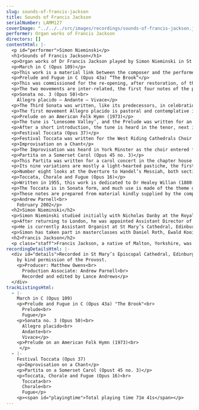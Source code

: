 ```yaml
---
slug: sounds-of-francis-jackson
title: Sounds of Francis Jackson
serialNumber: LAMM127
coverImage: "../../../src/images/recordings/sounds-of-francis-jackson.jpg"
performer: Organ works of Francis Jackson
directors: []
contentHtml: |-
  <p id="performer">Simon Nieminski</p>
  <h1>Sounds of Francis Jackson</h1>
  <p>Organ works of Dr Francis Jackson played by Simon Nieminski in St Mary’s Cathedral, Edinburgh.</p>
  <p>March in C (Opus 109)</p>
  <p>This work is a material link between the composer and the performer on this CD, having been requested by Simon Nieminski for his marriage to Jane Smith at St Mary’s Cathedral in 1999. The central section makes use of a theme from the composer’s Missa Matris Dei</p>
  <p>Prelude and Fugue in C (Opus 43a) “The Brook”</p>
  <p>This was commissioned for the re-opening, after restoration, of the Victorian organ in the parish church of St Neots in the summer of 1972. Though barely finished, it was duly performed (by the composer), but then lay in disuse until twenty-four years later when it was rediscovered, revised and at last satisfactorily completed.</p>
  <p>The two movements are inter-related, the first four notes of the prelude – an important element throughout – being the Answer (in a fugal sense) to the corresponding notes of the fugue subject. The fugue is academic in design and construction, but a poetical slant, provided by the burbling, babbling nature of the prelude (a figuration which re-appears later in the fugue) gives rise to the title: translated into German, it becomes the name of the greatest and best-loved of all fugue-makers, J S Bach.</p>
  <p>Sonata no. 3 (Opus 50)<br>
    Allegro placido – Andante – Vivace</p>
  <p>The Third Sonata was written, like its predecessors, in celebration of a particular organ. In this case, it is the famous Schulze organ in the church of St Bartholomew at Armley, which dates from 1897. The Sonata was first played by the composer, at Armley, in June, 1979. It is dedicated to the soprano Elsie Suddaby (a relative of Dr Jackson) who was born within sight of the church in the organ’s fifteenth year, and who died in April 1980.</p>
  <p>The first movement Allegro placido is pastoral and contemplative in character; the Andante is a rondo in siciliano rhythm; and the Vivace, also in compound time, is a variant of the first movement.</p>
  <p>Prelude on an American Folk Hymn (1973)</p>
  <p>The tune is ‘Lonesome Valley’, and the Prelude was written for an anthology of voluntaries based on tunes in ‘More Hymns and Spiritual Songs’, a supplement to the American Episcopal Hymnal (1940), which was published in 1973.</p>
  <p>After a short introduction, the tune is heard in the tenor, next in the treble and finally again in the tenor, though this time more loudly. The piece ends quietly.</p>
  <p>Festival Toccata (Opus 37)</p>
  <p>Festival Toccata was written for the West Riding Cathedrals Choir Festival and is dedicated to the memory of Brian Runnett, organist of Norwich Cathedral, tragically killed in a road accident in 1970 at the age of thirty-five.</p>
  <p>Improvisation on a Chant</p>
  <p>The Improvisation was heard in York Minster as the choir entered for Evensong on the twenty-fourth day of a certain month, when Psalm 115 was to be sung to the chant in E by Sir John Goss. It was later transcribed from tape and offered to Lloyd Smith, a well-known York organist, as a present for his seventieth birthday in March 1988.</p>
  <p>Partita on a Somerset Carol (Opus 45 no. 3)</p>
  <p>This Partita was written for a carol concert in the chapter house of York Minster at Christmas 1975 for an organ of 6 stops, one manual and a pedal reed.</p>
  <p>Its nine variations are mostly a light-hearted pastiche, the first with a right-hand decoration of the left-hand theme. The flutings of number two bear in mind the kind of instrument used by Haydn for his Flötenuhrstücke (Pieces for a Musical Clock). A gruff third variation follows in which the theme disappears. The fourth is all saccharine sweetness, no holds barred. Next, the pedals take full charge, with sly glances in the direction of Bach. A canon follows – at the octave – and then a feather-weight scherzando containing, again, succulent harmonies.</p>
  <p>Number eight looks at the Overture to Handel’s Messiah, both sections, and is joined to the Finale (variation nine) by a dominant pedal, after which the tune goes to the pedals beneath contrapuntal imitations and semi-quaver figurations, rather suggesting Dupré and his Variations sur un Noël, perhaps inevitably.</p>
  <p>Toccata, Chorale and Fugue (Opus 16)</p>
  <p>Written in 1955, this work is dedicated to Dr Healey Willan (1880-1968), the highly honoured London-born composer of organ and church music who settled in Toronto in 1913. Its influences are mainly French, from the dotted rhythm of the opening, suggestive of the 18th Century French overture, to the highly coloured harmonic language reminiscent of Franck. Dr Jackson also follows the precedent, set by Franck, of inserting a middle movement between the Prelude and Fugue. This pattern was also followed by Dr Willan in his Introduction, Passacaglia and Fugue of 1916.</p>
  <p>The Toccata is in Sonata form, and much use is made of the theme of the introduction, though in regular, undotted, note-lengths. This theme eventually assumes greater importance than the second subject of the Toccata, which is not heard in the two later movements. The Chorale is built up from the upward leap of a seventh in the initial anacrusis, and part of the Toccata theme. The Fugue begins with its own independent subject (which was foreshadowed in the introduction), but as soon as the exposition is completed, the episode which follows – in inverted double counterpoint – begins to admit the semi-quaver figure of the Toccata. From this point onwards there is no restraining all the other themes from the Toccata (except the second subject) and the introduction, from entering and tumbling over each other in the intricate contrapuntal hurly-burly.</p>
  <p>These notes are prepared from material kindly supplied by the composer.</p>
  <p>Andrew Parnell<br>
    February 2002</p>
  <h2>Simon Nieminski</h2>
  <p>Simon Nieminski studied initially with Nicholas Danby at the Royal College of Music, where he gained the Associate diploma. He was then awarded the Organ Scholarship of Pembroke College, Cambridge. After graduating with honours in music from Cambridge University, he was appointed Organ Scholar of York Minster for two years, during which time he became a Fellow of the Royal College of Organists. He left York to become Assistant Organist of Dundee Cathedral.</p>
  <p>After returning to London, he was appointed Assistant Director of Music at the Priory Church of St Bartholomew the Great, in the City of London, and Organ Tutor at Kingston University. In addition to playing and teaching, he regularly conducted the professional choir of St Bartholomew’s, and several semi-professional choirs.</p>
  <p>He is currently Assistant Organist at St Mary’s Cathedral, Edinburgh, which is unique in Scotland in maintaining daily choral services, with the trebles drawn from its own choir school.He is also Organist of Fettes College in Edinburgh.</p>
  <p>Simon has taken part in masterclasses with Daniel Roth, Ewald Kooiman, Harald Vogel and Dame Gillian Weir, and his playing engagements have taken him around the United Kingdom, as well as to Sweden, Holland, Germany, the U.S.A., Malta and the Czech Republic. He has also played in recordings for BBC television (Songs of Praise from Yorkshire, Skye and London) and Radio 4, and live broadcasts on BBC Radio 3 and Radio York, Swedish national radio, and National Public Radio in the U.S.A. In addition to organ playing, Simon writes reviews and articles on church and organ music, which have been published in Organists’ Review and the Musical Times.</p>
  <h2>Francis Jackson</h2>
  <p class="staff">Francis Jackson, a native of Malton, Yorkshire, was a chorister at York Minster from 1929 to 1933. He was a pupil of Sir Edward Bairstow, organist of York Minster, and gained the Fellowship of the Royal College of Organists in 1937. The same year he graduated Bachelor of Music at Durham University, attaining the doctorate there in 1957. He was organist of Malton Parish Church at the age of sixteen, and succeeded Bairstow at York Minster in 1946. Francis Jackson has given recitals all over the world, and has made records both with York Minster Choir and of organ music. He has written extensively for the Church, and his output includes anthems, organ solos, organ sonatas, monodramas, a concerto, a symphony and some solo songs. He is an honorary Fellow both of the Royal School of Church Music and of Westminster Choir College at Princeton, USA. In 1978 he was appointed OBE in the New Year Honours. On retiring from York Minster in 1982 he received the Fellowship of the Royal Northern College of Music, the Doctorate of York University and, at the hands of the Archbishop of York, Lord Blanch, the Order of Saint William of York. His time is now devoted to composition and giving organ recitals.</p>
recordingDetailsHtml: |-
  <div id="details">Recorded in St Mary’s Episcopal Cathedral, Edinburgh on 24th and 25th October 2000,<br>
    by kind permission of the Provost.
    <p>Producer: Matthew Owens<br>
      Production Associate: Andrew Parnell<br>
      Recorded and edited by Lance Andrews</p>
  </div>
trackListingsHtml:
  - |-
    March in C (Opus 109)
    <p>Prelude and Fugue in C (Opus 43a) "The Brook"<br>
      Prelude<br>
      Fugue</p>
    <p>Sonata no. 3 (Opus 50)<br>
      Allegro placido<br>
      Andante<br>
      Vivace</p>
    <p>Prelude on an American Folk Hymn (1973)<br>
     </p>
  - |-
    Festival Toccata (Opus 37)
    <p>Improvisation on a Chant</p>
    <p>Partita on a Somerset Carol (Opust 45 no. 3)</p>
    <p>Toccata, Chorale and Fugue (Opus 16)<br>
      Toccata<br>
      Chorale<br>
      Fugue</p>
    <p><span id="playingtime">Total playing time 71m 41s</span></p>
---
```

